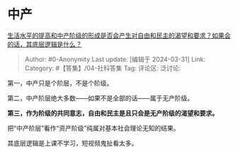 # 中产
[生活水平的提高和中产阶级的形成是否会产生对自由和民主的渴望和要求？如果会的话，其底层逻辑是什么？](https://www.zhihu.com/question/547131377/answer/3449339727)

> Author: #0-Anonymity
> Last update: [编辑于 2024-03-31]
> Link:
> Category: #【答集】/04-社科答集 
> Tag: 
> 评论区:
> 泛讨论:

第一，中产只是个阶层，不是个阶级。

第二，中产阶层绝大多数——如果不是全部的话——属于无产阶级。

**第三，作为阶级的共同意志，自由和民主是且只会是无产阶级的渴望和要求。**

把“中产阶层”看作“资产阶级”纯属对基本社会理论无知的结果。

其底层逻辑是上课不学习，短视频鬼扯看太多。